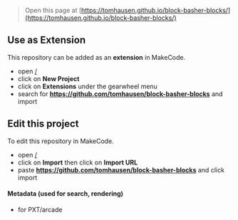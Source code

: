  


> Open this page at [https://tomhausen.github.io/block-basher-blocks/](https://tomhausen.github.io/block-basher-blocks/)

## Use as Extension

This repository can be added as an **extension** in MakeCode.

* open [/](/)
* click on **New Project**
* click on **Extensions** under the gearwheel menu
* search for **https://github.com/tomhausen/block-basher-blocks** and import

## Edit this project

To edit this repository in MakeCode.

* open [/](/)
* click on **Import** then click on **Import URL**
* paste **https://github.com/tomhausen/block-basher-blocks** and click import

#### Metadata (used for search, rendering)

* for PXT/arcade
<script src="https://makecode.com/gh-pages-embed.js"></script><script>makeCodeRender("{{ site.makecode.home_url }}", "{{ site.github.owner_name }}/{{ site.github.repository_name }}");</script>
